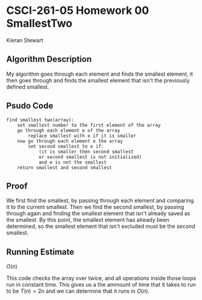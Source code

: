 # CSCI-261-05 Homework 00 SmallestTwo

Kieran Stewart

## Algorithm Description

My algorithm goes through each element and finds the smallest element, it then goes through and finds the smallest element that isn't the previously defined smallest.

## Psudo Code

```
find smallest two(array):
    set smallest number to the first element of the array
    go through each element e of the array 
        replace smallest with e if it is smaller
    now go through each element e the array
        set second smallest to e if:
            (it is smaller then second smallest 
            or second smallest is not initialized)
            and e is not the smallest
    return smallest and second smallest
```

## Proof

We first find the smallest, by passing through each element and comparing it to the current smallest. Then we find the second smallest, by passing through again and finding the smallest element that isn't already saved as the smallest. By this point, the smallest element has already been determined, so the smallest element that isn't excluded must be the second smallest.

## Running Estimate

$O(n)$

This code checks the array over twice, and all operations inside those loops run in constant time. This gives us a the ammount of time that it takes to run to be $T(n) = 2n$ and we can determine that it runs in $O(n)$.